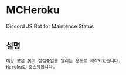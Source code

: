 # MCHeroku
Discord JS Bot for Maintence Status

## 설명
```
해당 봇은 봇이 점검중임을 알리는 용도로 제작되었습니다.
Heroku로 호스팅됩니다.
```
